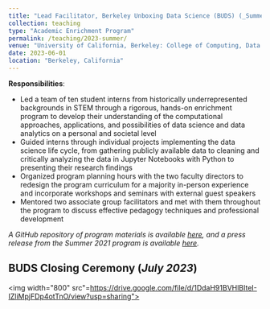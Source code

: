 ```yaml
---
title: "Lead Facilitator, Berkeley Unboxing Data Science (BUDS) (_Summer 2023_)"
collection: teaching
type: "Academic Enrichment Program"
permalink: /teaching/2023-summer/
venue: "University of California, Berkeley: College of Computing, Data Science, and Society (CDSS)"
date: 2023-06-01
location: "Berkeley, California"
---
```


__Responsibilities__:
- Led a team of ten student interns from historically underrepresented backgrounds in STEM through a rigorous, hands-on enrichment program to develop their understanding of the computational approaches, applications, and possibilities of data science and data analytics on a personal and societal level
- Guided interns through individual projects implementing the data science life cycle, from gathering publicly available data to cleaning and critically analyzing the data in Jupyter Notebooks with Python to presenting their research findings
- Organized program planning hours with the two faculty directors to redesign the program curriculum for a majority in-person experience and incorporate workshops and seminars with external guest speakers
- Mentored two associate group facilitators and met with them throughout the program to discuss effective pedagogy techniques and professional development

_A GitHub repository of program materials is available [here](https://github.com/ds-modules/BUDS-SU23), and a press release from the Summer 2021 program is available [here](https://data.berkeley.edu/news/berkeley-unboxing-data-science-program-doubles-number-interns-second-year)._

## BUDS Closing Ceremony (_July 2023_)
<img width="800" src"=https://drive.google.com/file/d/1DdaH91BVHlBIteI-IZliMpjFDp4otTnO/view?usp=sharing">
